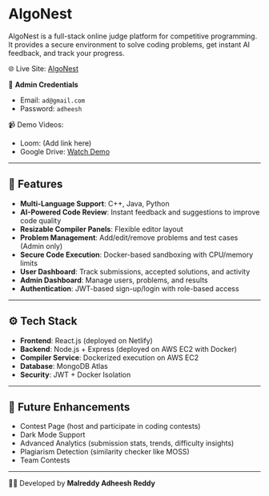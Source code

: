 # AlgoNest

AlgoNest is a full-stack online judge platform for competitive programming. It provides a secure environment to solve coding problems, get instant AI feedback, and track your progress.  

🌐 Live Site: [AlgoNest](https://algo-nest.netlify.app/)  

🔑 **Admin Credentials**  
- Email: `ad@gmail.com`  
- Password: `adheesh`  

📹 Demo Videos:  
- Loom: (Add link here)  
- Google Drive: [Watch Demo](https://drive.google.com/file/d/1ZT7Hmj_1lBnhL4RkCm4uTBX1A2LFVEIC/view?usp=sharing)  

---

## 🚀 Features

- **Multi-Language Support**: C++, Java, Python  
- **AI-Powered Code Review**: Instant feedback and suggestions to improve code quality  
- **Resizable Compiler Panels**: Flexible editor layout  
- **Problem Management**: Add/edit/remove problems and test cases (Admin only)  
- **Secure Code Execution**: Docker-based sandboxing with CPU/memory limits  
- **User Dashboard**: Track submissions, accepted solutions, and activity  
- **Admin Dashboard**: Manage users, problems, and results  
- **Authentication**: JWT-based sign-up/login with role-based access  

---

## ⚙️ Tech Stack

- **Frontend**: React.js (deployed on Netlify)  
- **Backend**: Node.js + Express (deployed on AWS EC2 with Docker)  
- **Compiler Service**: Dockerized execution on AWS EC2  
- **Database**: MongoDB Atlas  
- **Security**: JWT + Docker Isolation  

---

## 📌 Future Enhancements

- Contest Page (host and participate in coding contests)  
- Dark Mode Support  
- Advanced Analytics (submission stats, trends, difficulty insights)  
- Plagiarism Detection (similarity checker like MOSS)  
- Team Contests  

---

👨‍💻 Developed by **Malreddy Adheesh Reddy**  

